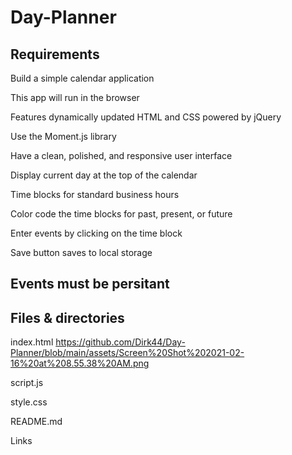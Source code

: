# Day-Planner

## Requirements
Build a simple calendar application

This app will run in the browser

Features dynamically updated HTML and CSS powered by jQuery

Use the Moment.js library

Have a clean, polished, and responsive user interface

Display current day at the top of the calendar

Time blocks for standard business hours

Color code the time blocks for past, present, or future

Enter events by clicking on the time block

Save button saves to local storage

## Events must be persitant

## Files & directories
index.html
https://github.com/Dirk44/Day-Planner/blob/main/assets/Screen%20Shot%202021-02-16%20at%208.55.38%20AM.png

script.js

style.css

README.md

Links
